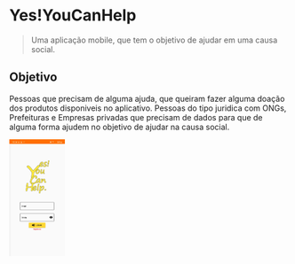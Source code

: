 # Yes!YouCanHelp
> Uma aplicação mobile, que tem o objetivo de ajudar em uma causa social.

## Objetivo
Pessoas que precisam de alguma ajuda, que queiram fazer alguma doação dos produtos disponiveis no aplicativo.
Pessoas do tipo juridica com ONGs, Prefeituras e Empresas privadas que precisam de dados para que de alguma forma ajudem no objetivo de ajudar na causa social.

<div style="display: flex; width: 100px; justify-content: center" >
    <img src="fotosreadme/login_image.jpg"
     alt="login screen"
     style="width: 100px;" />
</div>